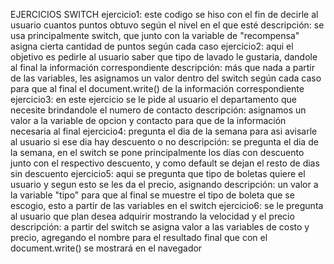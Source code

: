 EJERCICIOS SWITCH
  ejercicio1:
  este codigo se hiso con el fin de decirle al usuario cuantos puntos obtuvo según el 
  nivel en el que esté
      descripción:
      se usa principalmente switch, que junto con la variable de "recompensa" asigna cierta
      cantidad de puntos según cada caso
  ejercicio2:
  aqui el objetivo es pedirle al usuario saber que tipo de lavado le gustaria, dandole
  al final la información correspondiente
      descripción:
      más que nada a partir de las variables, les asignamos un valor dentro del switch 
      según cada caso para que al final el document.write() de la información correspondiente
  ejercicio3:
  en este ejercicio se le pide al usuario el departamento que necesite brindandole el numero
  de contacto
      descripción:
      asignamos un valor
      a la variable de opcion y contacto para que de la información necesaria al final
  ejercicio4:
  pregunta el dia de la semana para asi avisarle al usuario si ese dia hay descuento o no
      descripción:
      se pregunta el dia de la semana, en el switch se pone principalmente los días con descuento
      junto con el respectivo descuento, y como default se dejan el resto de dias sin descuento
  ejercicio5:
  aqui se pregunta que tipo de boletas quiere el usuario y segun esto se les da el precio,
  asignando 
      descripción:
      un valor a la variable "tipo" para que al final se muestre el tipo de boleta 
      que se escogio, esto a partir de las variables en el switch
  ejercicio6:
  se le pregunta al usuario que plan desea adquirir mostrando la velocidad y el precio
      descripción:
      a partir del switch se asigna valor a las variables de costo y precio, agregando 
      el nombre para el resultado final que con el document.write() se mostrará en el navegador





      
